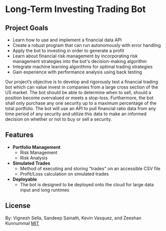 # Long-Term Investing Trading Bot

## Project Goals
- Learn how to use and implement a financial data API
- Create a robust program that can run autonomously with error handling
- Apply the bot to investing in order to generate a profit
- Learn about financial risk management by incorporating risk management strategies into the bot's decision-making algorithm
- Integrate machine learning algorithms for optimal trading strategies
- Gain experience with performance analysis using back testing

Our project’s objective is to develop and rigorously test a financial trading bot which can value invest in companies from a large cross section of the US market. The bot should be able to determine when to sell, should a position become overvalued or meets a stop-loss. Furthermore, the bot shall only purchase any one security up to a maximum percentage of the total portfolio. The bot will use an API to pull financial ratio data from any time period of any security and utilize this data to make an informed decision on whether or not to buy or sell a security.

## Features

- __Portfolio Management__
     * Risk Management
     * Risk Analysis
- __Simulated Trades__
     * Method of executing and storing "trades" on an accessible CSV file
     * Profit/Loss calculation on simulated trades
- __Deployable__
     * The bot is designed to be deployed onto the cloud for large data input and long runtimes

## License
By: Vignesh Sella, Sandeep Sainath, Kevin Vasquez, and Zeeshan Kunnummal
[MIT](https://choosealicense.com/licenses/mit/)
